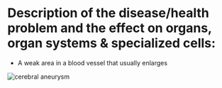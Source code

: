 # Description of the disease/health problem and the effect on organs, organ systems & specialized cells:

- A weak area in a blood vessel that usually enlarges

![cerebral aneurysm](http://www.strokeassociation.org/idc/groups/stroke-public/@wcm/@hcm/@sta/documents/image/~extract/UCM_449485~1~staticrendition/medium.jpg)
